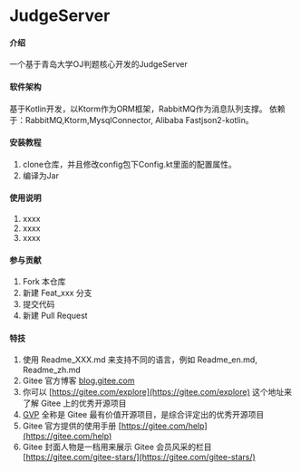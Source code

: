 # JudgeServer

#### 介绍
一个基于青岛大学OJ判题核心开发的JudgeServer

#### 软件架构
基于Kotlin开发，以Ktorm作为ORM框架，RabbitMQ作为消息队列支撑。
依赖于：RabbitMQ,Ktorm,MysqlConnector, Alibaba Fastjson2-kotlin。

#### 安装教程

1.  clone仓库，并且修改config包下Config.kt里面的配置属性。
2.  编译为Jar


#### 使用说明

1.  xxxx
2.  xxxx
3.  xxxx

#### 参与贡献

1.  Fork 本仓库
2.  新建 Feat_xxx 分支
3.  提交代码
4.  新建 Pull Request


#### 特技

1.  使用 Readme\_XXX.md 来支持不同的语言，例如 Readme\_en.md, Readme\_zh.md
2.  Gitee 官方博客 [blog.gitee.com](https://blog.gitee.com)
3.  你可以 [https://gitee.com/explore](https://gitee.com/explore) 这个地址来了解 Gitee 上的优秀开源项目
4.  [GVP](https://gitee.com/gvp) 全称是 Gitee 最有价值开源项目，是综合评定出的优秀开源项目
5.  Gitee 官方提供的使用手册 [https://gitee.com/help](https://gitee.com/help)
6.  Gitee 封面人物是一档用来展示 Gitee 会员风采的栏目 [https://gitee.com/gitee-stars/](https://gitee.com/gitee-stars/)
